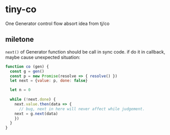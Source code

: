 # tiny-co
One Generator control flow absort idea from tj/co

## miletone 
`next()` of Generator function should be call in sync code.
if do it in callback, maybe cause unexpected situation:

```javascript
function co (gen) {
  const g = gen()
  const p = new Promise(resolve => { resolve() })
  let next = {value: p, done: false}

  let n = 0
  
  while (!next.done) {
    next.value.then(data => {
      // bug, next in here will never affect while judgement.
    next = g.next(data)
    })
  }
}
```